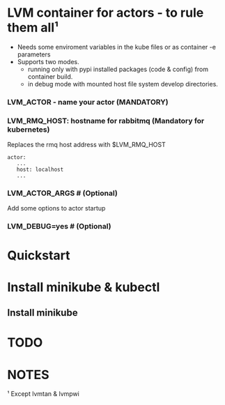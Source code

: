 # LVM container for actors - to rule them all¹

- Needs some enviroment variables in the kube files or as container -e parameters
- Supports two modes.
  - running only with pypi installed packages (code & config) from container build.
  - in debug mode with mounted host file system develop directories.

### LVM_ACTOR - name your actor (MANDATORY)

### LVM_RMQ_HOST: hostname for rabbitmq (Mandatory for kubernetes)
Replaces the rmq host address with $LVM_RMQ_HOST

    actor:
       ...
       host: localhost
       ...

### LVM_ACTOR_ARGS # (Optional)
Add some options to actor startup
### LVM_DEBUG=yes # (Optional)


# Quickstart

# Install minikube & kubectl
## Install minikube

# TODO


# NOTES

¹ Except lvmtan & lvmpwi
